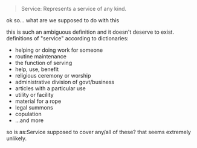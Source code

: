 > Service: Represents a service of any kind.

ok so... what are we supposed to do with this

this is such an ambiguous definition and it doesn't deserve to exist. definitions of "service" according to dictionaries:

- helping or doing work for someone
- routine maintenance
- the function of serving
- help, use, benefit
- religious ceremony or worship
- administrative division of govt/business
- articles with a particular use
- utility or facility
- material for a rope
- legal summons
- copulation
- ...and more

so is as:Service supposed to cover any/all of these? that seems extremely unlikely.